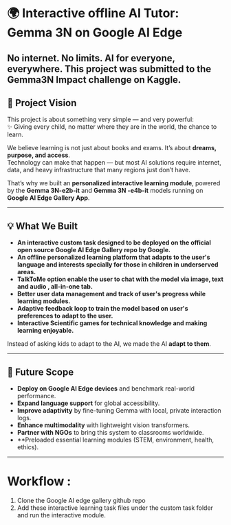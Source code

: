 # 🌍 Interactive offline AI Tutor: Gemma 3N on Google AI Edge

**No internet. No limits. AI for everyone, everywhere.**
This project was submitted to the Gemma3N Impact challenge on Kaggle. 
---

## 📖 Project Vision
This project is about something very simple — and very powerful:  
✨ Giving every child, no matter where they are in the world, the chance to learn.  

We believe learning is not just about books and exams. It’s about **dreams, purpose, and access**.  
Technology can make that happen — but most AI solutions require internet, data, and heavy infrastructure that many regions just don’t have.  

That’s why we built an **personalized interactive learning module**, powered by the **Gemma 3N-e2b-it** and **Gemma 3N -e4b-it** models running on **Google AI Edge Gallery App**.  

---

## 💡 What We Built
- **An interactive custom task designed to be deployed on the official open source Google AI Edge Gallery repo by Google.**
- **An offline personalized learning platform that adapts to the user's language and interests specially for those in children in underserved areas.**
- **TalkToMe option enable the user to chat with the model via image, text and audio , all-in-one tab.**
- **Better user data management and track of user's progress while learning modules.**
- **Adaptive feedback loop to train the model based on user's preferences to adapt to the user.**
- **Interactive Scientific games for technical knowledge and making learning enjoyable.**

Instead of asking kids to adapt to the AI, we made the AI **adapt to them**.  

---


## 🚀 Future Scope
- **Deploy on Google AI Edge devices** and benchmark real-world performance.  
- **Expand language support** for global accessibility.  
- **Improve adaptivity** by fine-tuning Gemma with local, private interaction logs.  
- **Enhance multimodality** with lightweight vision transformers.  
- **Partner with NGOs** to bring this system to classrooms worldwide.  
- **Preloaded essential learning modules (STEM, environment, health, ethics).    

---

# Workflow :
1. Clone the Google AI edge gallery github repo
2. Add these interactive learning task files under the custom task folder and run the interactive module.
